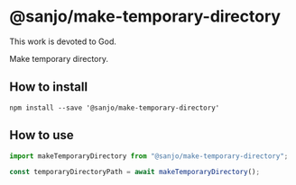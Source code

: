 # @sanjo/make-temporary-directory

This work is devoted to God.

Make temporary directory.

## How to install

```
npm install --save '@sanjo/make-temporary-directory'
```

## How to use

```js
import makeTemporaryDirectory from "@sanjo/make-temporary-directory";

const temporaryDirectoryPath = await makeTemporaryDirectory();
```
